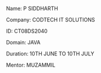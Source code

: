 Name: P SIDDHARTH

Company: CODTECH IT SOLUTIONS

ID: CT08DS2040

Domain: JAVA

Duration: 10TH JUNE TO 10TH JULY

Mentor: MUZAMMIL

